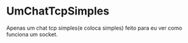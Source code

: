 # UmChatTcpSimples
Apenas um chat tcp simples(e coloca simples) feito para eu ver como funciona um socket.
